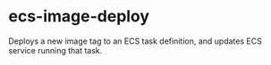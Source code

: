 # ecs-image-deploy
Deploys a new image tag to an ECS task definition, and updates ECS service running that task.
